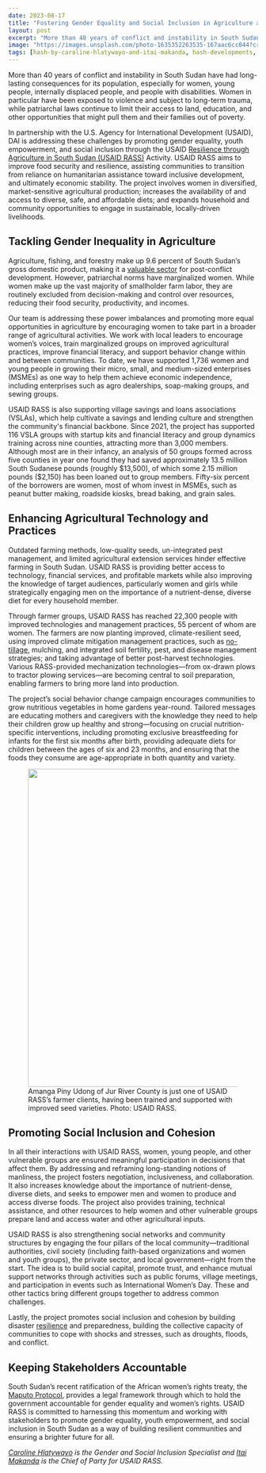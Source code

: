 ```yaml
---
date: 2023-08-17
title: "Fostering Gender Equality and Social Inclusion in Agriculture as a Resilience-Building Pathway in South Sudan"
layout: post
excerpt: "More than 40 years of conflict and instability in South Sudan have had long-lasting consequences for its population, especially for women, young people, internally displaced people, and people with disabilities."
image: "https://images.unsplash.com/photo-1635352263535-167aac6cc044?crop=entropy&cs=tinysrgb&fit=max&fm=jpg&ixid=M3wxMTc3M3wwfDF8c2VhcmNofDh8fGFncmljdWx0dXJlJTIwd29tZW58ZW58MHx8fHwxNjkyMjk0MzY1fDA&ixlib=rb-4.0.3&q=80&w=2000"
tags: [hash-by-caroline-hlatywayo-and-itai-makanda, hash-developments, women, youth, resilience, gender, climate, agriculture, hash-featured]
---
```

<p>More than 40 years of conflict and instability in South Sudan have had long-lasting consequences for its population, especially for women, young people, internally displaced people, and people with disabilities. Women in particular have been exposed to violence and subject to long-term trauma, while patriarchal laws continue to limit their access to land, education, and other opportunities that might pull them and their families out of poverty.</p><p>In partnership with the U.S. Agency for International Development (USAID), DAI is addressing these challenges by promoting gender equality, youth empowerment, and social inclusion through the USAID <a href="https://www.dai.com/our-work/projects/sudan-resilience-through-agriculture-in-south-sudan-rass-activity?ref=pubs.ghost.io" rel="noreferrer noopener">Resilience through Agriculture in South Sudan (USAID RASS)</a> Activity. USAID RASS aims to improve food security and resilience, assisting communities to transition from reliance on humanitarian assistance toward inclusive development, and ultimately economic stability. The project involves women in diversified, market-sensitive agricultural production; increases the availability of and access to diverse, safe, and affordable diets; and expands household and community opportunities to engage in sustainable, locally-driven livelihoods.</p><h2 id="tackling-gender-inequality-in-agriculture">Tackling Gender Inequality in Agriculture</h2><p>Agriculture, fishing, and forestry make up 9.6 percent of South Sudan’s gross domestic product, making it a <a href="https://data.worldbank.org/?ref=pubs.ghost.io" rel="noreferrer noopener">valuable sector</a> for post-conflict development. However, patriarchal norms have marginalized women. While women make up the vast majority of smallholder farm labor, they are routinely excluded from decision-making and control over resources, reducing their food security, productivity, and incomes.</p><p>Our team is addressing these power imbalances and promoting more equal opportunities in agriculture by encouraging women to take part in a broader range of agricultural activities. We work with local leaders to encourage women’s voices, train marginalized groups on improved agricultural practices, improve financial literacy, and support behavior change within and between communities. To date, we have supported 1,736 women and young people in growing their micro, small, and medium-sized enterprises (MSMEs) as one way to help them achieve economic independence, including enterprises such as agro dealerships, soap-making groups, and sewing groups. </p><p>USAID RASS is also supporting village savings and loans associations (VSLAs), which help cultivate a savings and lending culture and strengthen the community's financial backbone. Since 2021, the project has supported 116 VSLA groups with startup kits and financial literacy and group dynamics training across nine counties, attracting more than 3,000 members. Although most are in their infancy, an analysis of 50 groups formed across five counties in year one found they had saved approximately 13.5 million South Sudanese pounds (roughly $13,500), of which some 2.15 million pounds ($2,150) has been loaned out to group members. Fifty-six percent of the borrowers are women, most of whom invest in MSMEs, such as peanut butter making, roadside kiosks, bread baking, and grain sales.</p><h2 id="enhancing-agricultural-technology-and-practices">Enhancing Agricultural Technology and Practices</h2><p>Outdated farming methods, low-quality seeds, un-integrated pest management, and limited agricultural extension services hinder effective farming in South Sudan. USAID RASS is providing better access to technology, financial services, and profitable markets while also improving the knowledge of target audiences, particularly women and girls while strategically engaging men on the importance of a nutrient-dense, diverse diet for every household member.</p><p>Through farmer groups, USAID RASS has reached 22,300 people with improved technologies and management practices, 55 percent of whom are women. The farmers are now planting improved, climate-resilient seed, using improved climate mitigation management practices, such as <a href="https://www.sciencedirect.com/topics/earth-and-planetary-sciences/zero-tillage?ref=pubs.ghost.io" rel="noreferrer noopener">no-tillage</a>, mulching, and integrated soil fertility, pest, and disease management strategies; and taking advantage of better post-harvest technologies. Various RASS-provided mechanization technologies—from ox-drawn plows to tractor plowing services—are becoming central to soil preparation, enabling farmers to bring more land into production.</p><p>The project’s social behavior change campaign encourages communities to grow nutritious vegetables in home gardens year-round. Tailored messages are educating mothers and caregivers with the knowledge they need to help their children grow up healthy and strong—focusing on crucial nutrition-specific interventions, including promoting exclusive breastfeeding for infants for the first six months after birth, providing adequate diets for children between the ages of six and 23 months, and ensuring that the foods they consume are age-appropriate in both quantity and variety.</p><figure class="kg-card kg-image-card kg-width-full kg-card-hascaption"><img src="/assets/images/2023/08/Rass-1.jpg" class="kg-image" alt loading="lazy" width="900" height="642" srcset="/assets/images/size/w600/2023/08/Rass-1.jpg 600w, /assets/images/2023/08/Rass-1.jpg 900w"><figcaption>Amanga Piny Udong of Jur River County is just one of USAID RASS’s farmer clients, having been trained and supported with improved seed varieties. Photo: USAID RASS.</figcaption></figure><h2 id="promoting-social-inclusion-and-cohesion">Promoting Social Inclusion and Cohesion</h2><p>In all their interactions with USAID RASS, women, young people, and other vulnerable groups are ensured meaningful participation in decisions that affect them. By addressing and reframing long-standing notions of manliness, the project fosters negotiation, inclusiveness, and collaboration. It also increases knowledge about the importance of nutrient-dense, diverse diets, and seeks to empower men and women to produce and access diverse foods. The project also provides training, technical assistance, and other resources to help women and other vulnerable groups prepare land and access water and other agricultural inputs.</p><p>USAID RASS is also strengthening social networks and community structures by engaging the four pillars of the local community—traditional authorities, civil society (including faith-based organizations and women and youth groups), the private sector, and local government—right from the start. The idea is to build social capital, promote trust, and enhance mutual support networks through activities such as public forums, village meetings, and participation in events such as International Women’s Day. These and other tactics bring different groups together to address common challenges.</p><p>Lastly, the project promotes social inclusion and cohesion by building disaster <a href="https://www.resiliencelinks.org/resources/tools-guidance/south-sudan-resilience-factsheet?ref=pubs.ghost.io" rel="noreferrer noopener">resilience</a> and preparedness, building the collective capacity of communities to cope with shocks and stresses, such as droughts, floods, and conflict. </p><h2 id="keeping-stakeholders-accountable">Keeping Stakeholders Accountable</h2><p>South Sudan’s recent ratification of the African women’s rights treaty, the <a href="https://www.weforum.org/agenda/2023/07/maputo-protocol-africa-womens-rights-treaty/?ref=pubs.ghost.io" rel="noreferrer noopener">Maputo Protocol</a>, provides a legal framework through which to hold the government accountable for gender equality and women’s rights. USAID RASS is committed to harnessing this momentum and working with stakeholders to promote gender equality, youth empowerment, and social inclusion in South Sudan as a way of building resilient communities and ensuring a brighter future for all.</p><div class="kg-card kg-callout-card kg-callout-card-grey"><div class="kg-callout-text"><em><a href="https://www.linkedin.com/in/caroline-hlatywayo/?ref=pubs.ghost.io">Caroline Hlatywayo</a> is the Gender and Social Inclusion Specialist and <a href="https://www.linkedin.com/in/itai-m-50791a31/?ref=pubs.ghost.io">Itai Makanda</a> is the Chief of Party for USAID RASS.</em></div></div>
  